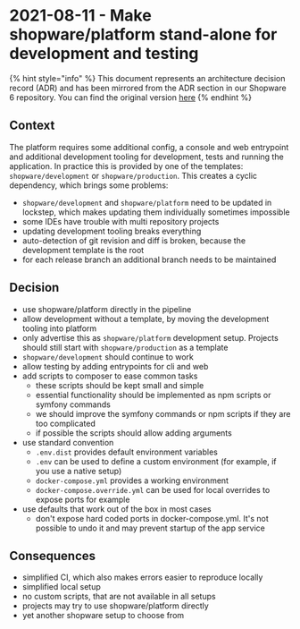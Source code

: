 # 2021-08-11 - Make shopware/platform stand-alone for development and testing

{% hint style="info" %}
This document represents an architecture decision record (ADR) and has been mirrored from the ADR section in our Shopware 6 repository.
You can find the original version [here](https://github.com/shopware/platform/blob/trunk/adr/deployment/2021-08-11-make-platform-stand-alone.md)
{% endhint %}

## Context

The platform requires some additional config, a console and web entrypoint and additional development tooling for development, tests and
running the application. In practice this is provided by one of the templates: `shopware/development` or `shopware/production`. 
This creates a cyclic dependency, which brings some problems:
- `shopware/development` and `shopware/platform` need to be updated in lockstep, which makes updating them individually sometimes impossible 
- some IDEs have trouble with multi repository projects
- updating development tooling breaks everything
- auto-detection of git revision and diff is broken, because the development template is the root
- for each release branch an additional branch needs to be maintained

## Decision

- use shopware/platform directly in the pipeline
- allow development without a template, by moving the development tooling into platform
- only advertise this as `shopware/platform` development setup. Projects should still start with `shopware/production` as a template
- `shopware/development` should continue to work
- allow testing by adding entrypoints for cli and web
- add scripts to composer to ease common tasks
  * these scripts should be kept small and simple
  * essential functionality should be implemented as npm scripts or symfony commands  
  * we should improve the symfony commands or npm scripts if they are too complicated
  * if possible the scripts should allow adding arguments
- use standard convention
  * `.env.dist` provides default environment variables
  * `.env` can be used to define a custom environment (for example, if you use a native setup)
  * `docker-compose.yml` provides a working environment
  * `docker-compose.override.yml` can be used for local overrides to expose ports for example
- use defaults that work out of the box in most cases
  * don't expose hard coded ports in docker-compose.yml. It's not possible to undo it and may prevent startup of the app service

## Consequences

- simplified CI, which also makes errors easier to reproduce locally
- simplified local setup  
- no custom scripts, that are not available in all setups
- projects may try to use shopware/platform directly
- yet another shopware setup to choose from
